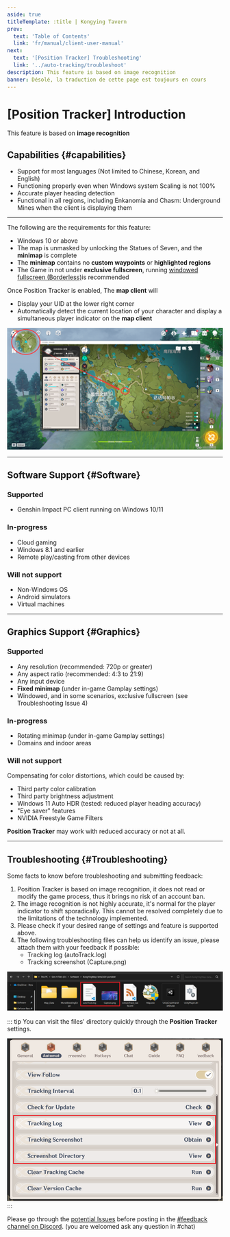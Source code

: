 ```yaml
---
aside: true
titleTemplate: :title | Kongying Tavern
prev:
  text: 'Table of Contents'
  link: 'fr/manual/client-user-manual'
next:
  text: '[Position Tracker] Troubleshooting'
  link: '../auto-tracking/troubleshoot'
description: This feature is based on image recognition
banner: Désolé, la traduction de cette page est toujours en cours
---
```


[文：【自动更新】没有反应]: # 'https://support.qq.com/products/321980/faqs/102055'
[#]: # '仅 capabilities 内容来自原文，其余来自申讨反馈群群文件 位置追踪问题排查.docx 。'

# [Position Tracker] Introduction

This feature is based on **image recognition**

## Capabilities {#capabilities}

- Support for most languages (Not limited to Chinese, Korean, and English)
- Functioning properly even when Windows system Scaling is not 100%
- Accurate player heading detection
- Functional in all regions, including Enkanomia and Chasm: Underground Mines when the client is displaying them

---

The following are the requirements for this feature:

- Windows 10 or above
- The map is unmasked by unlocking the Statues of Seven, and the **minimap** is complete
- The **minimap** contains no **custom waypoints** or **highlighted regions**
- The Game in not under **exclusive fullscreen**, running [windowed fullscreen (Borderless)](../overlay-mode/fullscreen-windowed/launching.md)is recommended

Once Position Tracker is enabled, The **map client** will

- Display your UID at the lower right corner
- Automatically detect the current location of your character and display a simultaneous player indicator on the **map client**

![](/imgs/fr/manual/auto-tracking/autotrackingegaged.png)

---

[见：位置追踪问题排查.docx]: # '以下为 位置追踪支持列表： 内容'

## Software Support {#Software}

### Supported

- Genshin Impact PC client running on Windows 10/11

### In-progress

- Cloud gaming
- Windows 8.1 and earlier
- Remote play/casting from other devices

### Will not support

- Non-Windows OS
- Android simulators
- Virtual machines

---

## Graphics Support {#Graphics}

### Supported

- Any resolution (recommended: 720p or greater)
- Any aspect ratio (recommended: 4:3 to 21:9)
- Any input device
- **Fixed minimap** (under in-game Gamplay settings)
- Windowed, and in some scenarios, exclusive fullscreen (see Troubleshooting Issue 4)

### In-progress

- Rotating minimap (under in-game Gamplay settings)
- Domains and indoor areas

### Will not support

Compensating for color distortions, which could be caused by:

- Third party color calibration
- Third party brightness adjustment
- Windows 11 Auto HDR (tested: reduced player heading accuracy)
- "Eye saver" features
- NVIDIA Freestyle Game Filters

**Position Tracker** may work with reduced accuracy or not at all.

---

[见：位置追踪问题排查.docx]: # '以下为 反馈问题前你需要知道的： 内容'

## Troubleshooting {#Troubleshooting}

Some facts to know before troubleshooting and submitting feedback:

1. Position Tracker is based on image recognition, it does not read or modify the game process, thus it brings no risk of an account ban.
2. The image recognition is not highly accurate, it's normal for the player indicator to shift sporadically. This cannot be resolved completely due to the limitations of the technology implemented.
3. Please check if your desired range of settings and feature is supported above.
4. The following troubleshooting files can help us identify an issue, please attach them with your feedback if possible:
   - Tracking log (autoTrack.log)
   - Tracking screenshot (Capture.png)

![](/imgs/fr/manual/auto-tracking/7.png)

::: tip
You can visit the files' directory quickly through the **Position Tracker** settings.

![](/imgs/fr/manual/auto-tracking/2.png)
:::

[反馈方式]: # '最适合目标语言用户的反馈方式'

Please go through the [potential Issues](./troubleshoot.md) before posting in the [#feedback channel on Discord](https://discord.gg/8wgttNDwse). (you are welcomed ask any question in #chat)
